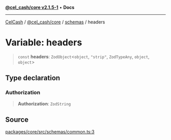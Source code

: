 [**@cel_cash/core v2.1.5-1**](../../README.md) • **Docs**

***

[CelCash](../../../../README.md) / [@cel\_cash/core](../../README.md) / [schemas](../README.md) / headers

# Variable: headers

> `const` **headers**: `ZodObject`\<`object`, `"strip"`, `ZodTypeAny`, `object`, `object`\>

## Type declaration

### Authorization

> **Authorization**: `ZodString`

## Source

[packages/core/src/schemas/common.ts:3](https://github.com/Pyxlab/celcash/blob/9dbc7013720b05f34ded33140fbf1d827b403eea/packages/core/src/schemas/common.ts#L3)

